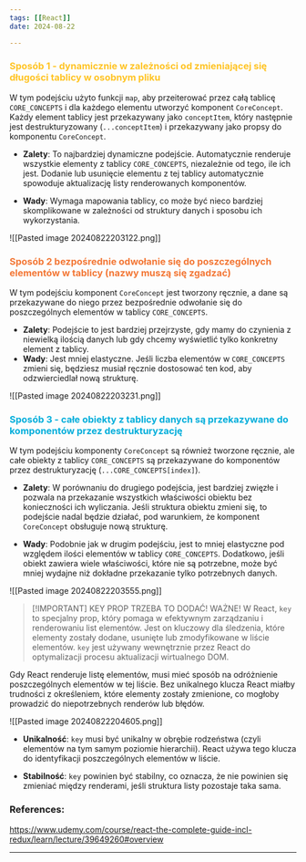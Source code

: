 ```yaml
--- 
tags: [[React]]
date: 2024-08-22

---
```

### <span style="color: #ffc425;">Sposób 1 - dynamicznie w zależności od zmieniającej się długości tablicy w osobnym pliku</span>

W tym podejściu użyto funkcji `map`, aby przeiterować przez całą tablicę `CORE_CONCEPTS` i dla każdego elementu utworzyć komponent `CoreConcept`. Każdy element tablicy jest przekazywany jako `conceptItem`, który następnie jest destrukturyzowany (`...conceptItem`) i przekazywany jako propsy do komponentu `CoreConcept`.

- **Zalety**: To najbardziej dynamiczne podejście. Automatycznie renderuje wszystkie elementy z tablicy `CORE_CONCEPTS`, niezależnie od tego, ile ich jest. Dodanie lub usunięcie elementu z tej tablicy automatycznie spowoduje aktualizację listy renderowanych komponentów.

- **Wady**: Wymaga mapowania tablicy, co może być nieco bardziej skomplikowane w zależności od struktury danych i sposobu ich wykorzystania.


![[Pasted image 20240822203122.png]]


### <span style="color: #f37735">Sposób 2 bezpośrednie odwołanie się do poszczególnych elementów w tablicy (nazwy muszą się zgadzać)</span> 

W tym podejściu komponent `CoreConcept` jest tworzony ręcznie, a dane są przekazywane do niego przez bezpośrednie odwołanie się do poszczególnych elementów w tablicy `CORE_CONCEPTS`.

- **Zalety**: Podejście to jest bardziej przejrzyste, gdy mamy do czynienia z niewielką ilością danych lub gdy chcemy wyświetlić tylko konkretny element z tablicy.
- **Wady**: Jest mniej elastyczne. Jeśli liczba elementów w `CORE_CONCEPTS` zmieni się, będziesz musiał ręcznie dostosować ten kod, aby odzwierciedlał nową strukturę.

![[Pasted image 20240822203231.png]]


### <span style="color: #00aedb;">Sposób 3 - całe obiekty z tablicy danych są przekazywane do komponentów przez destrukturyzację</span>

W tym podejściu komponenty `CoreConcept` są również tworzone ręcznie, ale całe obiekty z tablicy `CORE_CONCEPTS` są przekazywane do komponentów przez destrukturyzację (`...CORE_CONCEPTS[index]`).

- **Zalety**: W porównaniu do drugiego podejścia, jest bardziej zwięzłe i pozwala na przekazanie wszystkich właściwości obiektu bez konieczności ich wyliczania. Jeśli struktura obiektu zmieni się, to podejście nadal będzie działać, pod warunkiem, że komponent `CoreConcept` obsługuje nową strukturę.

- **Wady**: Podobnie jak w drugim podejściu, jest to mniej elastyczne pod względem ilości elementów w tablicy `CORE_CONCEPTS`. Dodatkowo, jeśli obiekt zawiera wiele właściwości, które nie są potrzebne, może być mniej wydajne niż dokładne przekazanie tylko potrzebnych danych.

![[Pasted image 20240822203555.png]]


> [!IMPORTANT]  KEY PROP
> TRZEBA TO DODAĆ! WAŻNE!
> W React, `key` to specjalny prop, który pomaga w efektywnym zarządzaniu i renderowaniu list elementów. Jest on kluczowy dla śledzenia, które elementy zostały dodane, usunięte lub zmodyfikowane w liście elementów. `key` jest używany wewnętrznie przez React do optymalizacji procesu aktualizacji wirtualnego DOM.

Gdy React renderuje listę elementów, musi mieć sposób na odróżnienie poszczególnych elementów w tej liście. Bez unikalnego klucza React miałby trudności z określeniem, które elementy zostały zmienione, co mogłoby prowadzić do niepotrzebnych renderów lub błędów.

![[Pasted image 20240822204605.png]]

- **Unikalność**: `key` musi być unikalny w obrębie rodzeństwa (czyli elementów na tym samym poziomie hierarchii). React używa tego klucza do identyfikacji poszczególnych elementów w liście.

- **Stabilność**: `key` powinien być stabilny, co oznacza, że nie powinien się zmieniać między renderami, jeśli struktura listy pozostaje taka sama.
### References:
https://www.udemy.com/course/react-the-complete-guide-incl-redux/learn/lecture/39649260#overview

---



